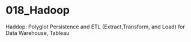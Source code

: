 # 018_Hadoop
Haddop: Polyglot Persistence and ETL (Extract,Transform, and Load) for Data Warehouse, Tableau 

